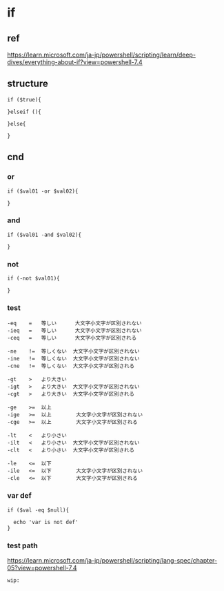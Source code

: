 
# if

## ref

https://learn.microsoft.com/ja-jp/powershell/scripting/learn/deep-dives/everything-about-if?view=powershell-7.4


## structure

```
if ($true){

}elseif (){

}else{

}
```


## cnd

### or

```
if ($val01 -or $val02){

}
```


### and

```
if ($val01 -and $val02){

}
```


### not

```
if (-not $val01){

}
```


### test

```
-eq    =   等しい      大文字小文字が区別されない
-ieq   =   等しい      大文字小文字が区別されない
-ceq   =   等しい      大文字小文字が区別される  

-ne    !=  等しくない  大文字小文字が区別されない
-ine   !=  等しくない  大文字小文字が区別されない
-cne   !=  等しくない  大文字小文字が区別される  

-gt    >   より大きい
-igt   >   より大きい  大文字小文字が区別されない
-cgt   >   より大きい  大文字小文字が区別される

-ge    >=  以上
-ige   >=  以上        大文字小文字が区別されない
-cge   >=  以上        大文字小文字が区別される

-lt    <   より小さい
-ilt   <   より小さい  大文字小文字が区別されない
-clt   <   より小さい  大文字小文字が区別される

-le    <=  以下
-ile   <=  以下        大文字小文字が区別されない
-cle   <=  以下        大文字小文字が区別される
```


### var def

```
if ($val -eq $null){

  echo 'var is not def'
}
```


### test path

https://learn.microsoft.com/ja-jp/powershell/scripting/lang-spec/chapter-05?view=powershell-7.4

```
wip:
```



